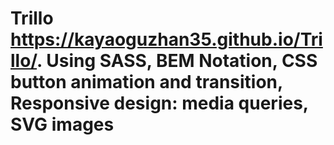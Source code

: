 # Trillo https://kayaoguzhan35.github.io/Trillo/. Using SASS, BEM Notation, CSS button animation and transition, Responsive design: media queries, SVG images  
 
